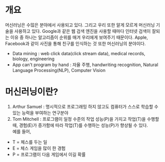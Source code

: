 # 개요
머신러닝은 수많은 분야에서 사용되고 있다. 그리고 우리 또한 알게 모르게 머신러닝 기술을 사용하고 있다. Google과 같은 웹 검색 엔진을 사용할 때마다 인터넷 검색이 잘되는 이유 중 하나는 알고리즘이 순위를 매겨 우리에게 보여주기 때문이다. Apple, Facebook과 같이 사진을 통해 친구를 인식하는 것 또한 머신러닝의 분야이다.   
* Data mining :  web click data(click stream data), medical records, biology, engineering
* App can't program by hand : 자율 주행, handwriting recognition, Natural Language Processing(NLP), Computer Vision  
# 머신러닝이란?
1. Arthur Samuel : 명시적으로 프로그래밍 하지 않고도 컴퓨터가 스스로 학습할 수 있는 능력을 부여하는 연구분야
2. Tom Mitchell : 프로그램이 일정 수준의 작업 성능(P)을 가지고 작업(T)을 수행할 때, 경험(E)가 증가함에 따라 작업(T)를 수행하는 성능(P)가 향상될 수 있다.  
예를 들어, 
  
* T = 체스를 두는 일  
* E = 체스 게임을 많이 한 경험  
* P = 프로그램이 다음 게임에서 이길 확률  


